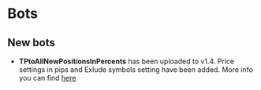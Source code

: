 # Bots

## New bots

* **TPtoAllNewPositionsInPercents** has been uploaded to v1.4. Price settings in pips and Exlude symbols setting have been added. More info you can find [here](https://github.com/SoftFx/AlgoBots/tree/develop/TPtoAllNewPositionsInPercents)
